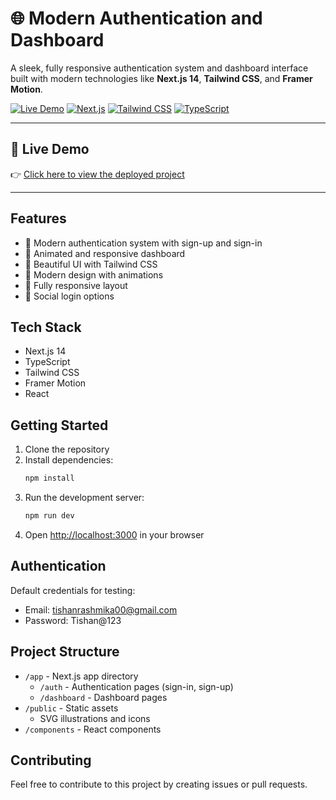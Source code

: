# 🌐 Modern Authentication and Dashboard

A sleek, fully responsive authentication system and dashboard interface built with modern technologies like **Next.js 14**, **Tailwind CSS**, and **Framer Motion**.

[![Live Demo](https://img.shields.io/badge/Live-Demo-green?style=flat-square&logo=vercel)](https://tishrash.github.io/social-media/auth)
[![Next.js](https://img.shields.io/badge/Next.js-14-blue?style=flat-square&logo=next.js)](https://nextjs.org/)
[![Tailwind CSS](https://img.shields.io/badge/Tailwind-CSS-38B2AC?style=flat-square&logo=tailwind-css)](https://tailwindcss.com/)
[![TypeScript](https://img.shields.io/badge/TypeScript-007ACC?style=flat-square&logo=typescript)](https://www.typescriptlang.org/)

---

## 🔗 Live Demo

👉 [Click here to view the deployed project](https://tishrash.github.io/social-media/auth)

---

## Features

- 🔐 Modern authentication system with sign-up and sign-in
- 🚀 Animated and responsive dashboard
- 💫 Beautiful UI with Tailwind CSS
- 🎨 Modern design with animations
- 📱 Fully responsive layout
- 🔑 Social login options

## Tech Stack

- Next.js 14
- TypeScript
- Tailwind CSS
- Framer Motion
- React

## Getting Started

1. Clone the repository
2. Install dependencies:
   ```bash
   npm install
   ```
3. Run the development server:
   ```bash
   npm run dev
   ```
4. Open [http://localhost:3000](http://localhost:3000) in your browser

## Authentication

Default credentials for testing:
- Email: tishanrashmika00@gmail.com
- Password: Tishan@123

## Project Structure

- `/app` - Next.js app directory
  - `/auth` - Authentication pages (sign-in, sign-up)
  - `/dashboard` - Dashboard pages
- `/public` - Static assets
  - SVG illustrations and icons
- `/components` - React components

## Contributing

Feel free to contribute to this project by creating issues or pull requests. 
